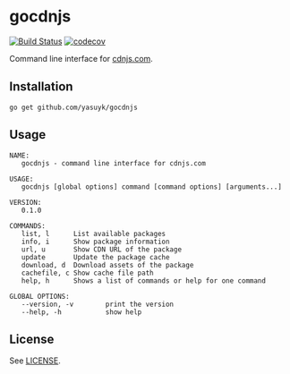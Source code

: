 gocdnjs
============

[![Build Status](https://travis-ci.org/yasuyk/gocdnjs.png?branch=master)](https://travis-ci.org/yasuyk/gocdnjs)
[![codecov](https://codecov.io/gh/yasuyk/gocdnjs/branch/master/graph/badge.svg)](https://codecov.io/gh/yasuyk/gocdnjs)

Command line interface for [cdnjs.com][cdnjs].

## Installation

    go get github.com/yasuyk/gocdnjs

## Usage

```
NAME:
   gocdnjs - command line interface for cdnjs.com

USAGE:
   gocdnjs [global options] command [command options] [arguments...]

VERSION:
   0.1.0

COMMANDS:
   list, l      List available packages
   info, i      Show package information
   url, u       Show CDN URL of the package
   update       Update the package cache
   download, d  Download assets of the package
   cachefile, c Show cache file path
   help, h      Shows a list of commands or help for one command

GLOBAL OPTIONS:
   --version, -v        print the version
   --help, -h           show help
```

[cdnjs]:http://cdnjs.com

## License

See [LICENSE][license].

[license]: https://github.com/yasuyk/gocdnjs/blob/master/LICENSE
